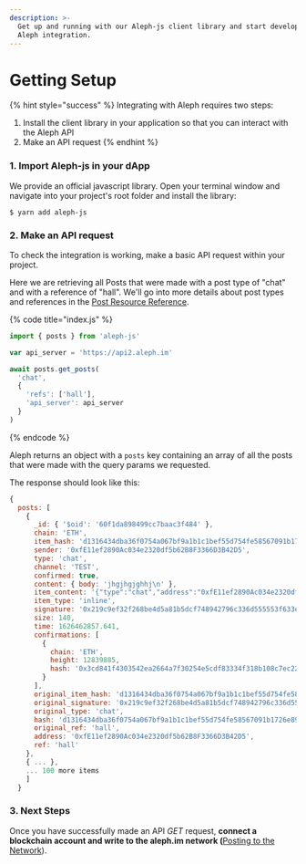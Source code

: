 ```yaml
---
description: >-
  Get up and running with our Aleph-js client library and start developing your
  Aleph integration.
---
```


# Getting Setup

{% hint style="success" %}
Integrating with Aleph requires two steps:

1. Install the client library in your application so that you can interact with the Aleph API
2. Make an API request
{% endhint %}

### 1. Import Aleph-js in your dApp

We provide an official javascript library. Open your terminal window and navigate into your project's root folder and install the library:

```
$ yarn add aleph-js
```

### 2. Make an API request

To check the integration is working, make a basic API request within your project.&#x20;

Here we are retrieving all Posts that were made with a post type of "chat" and with a reference of "hall". We'll go into more details about post types and references in the [Post Resource Reference](../api-resources-reference/posts/).

{% code title="index.js" %}
```javascript
import { posts } from 'aleph-js'

var api_server = 'https://api2.aleph.im'

await posts.get_posts(
  'chat', 
  {
    'refs': ['hall'], 
    'api_server': api_server
  }
)
```
{% endcode %}

Aleph returns an object with a `posts` key containing an array of all the posts that were made with the query params we requested.

The response should look like this:&#x20;

```javascript
{
  posts: [
    {
      _id: { '$oid': '60f1da898499cc7baac3f484' },
      chain: 'ETH',
      item_hash: 'd1316434dba36f0754a067bf9a1b1c1bef55d754fe58567091b1726e892f9cfd',
      sender: '0xfE11ef2890Ac034e2320df5b62B8F3366D3B42D5',
      type: 'chat',
      channel: 'TEST',
      confirmed: true,
      content: { body: 'jhgjhgjghhj\n' },
      item_content: '{"type":"chat","address":"0xfE11ef2890Ac034e2320df5b62B8F3366D3B42D5","content":{"body":"jhgjhgjghhj\\n"},"time":1626462857.641,"ref":"hall"}',
      item_type: 'inline',
      signature: '0x219c9ef32f268be4d5a81b5dcf748942796c336d555553f633e1804f8764778b4bf51da36696fddf2ebfa946a34eb3e9b15a2c1a2e2ed5c800382d8a650d97d11c',
      size: 140,
      time: 1626462857.641,
      confirmations: [
        {
          chain: 'ETH',
          height: 12839885,
          hash: '0x3cd841f4303542ea2664a7f30254e5cdf83334f318b108c7ec228af163e22abf'
        }
      ],
      original_item_hash: 'd1316434dba36f0754a067bf9a1b1c1bef55d754fe58567091b1726e892f9cfd',
      original_signature: '0x219c9ef32f268be4d5a81b5dcf748942796c336d555553f633e1804f8764778b4bf51da36696fddf2ebfa946a34eb3e9b15a2c1a2e2ed5c800382d8a650d97d11c',
      original_type: 'chat',
      hash: 'd1316434dba36f0754a067bf9a1b1c1bef55d754fe58567091b1726e892f9cfd',
      original_ref: 'hall',
      address: '0xfE11ef2890Ac034e2320df5b62B8F3366D3B42D5',
      ref: 'hall'
    },
    { ... },
    ... 100 more items
    ]
  }
```

### 3. Next Steps

Once you have successfully made an API _GET_ request, **connect a blockchain account and write to the aleph.im network (**[Posting to the Network](posting-to-the-network.md)).
